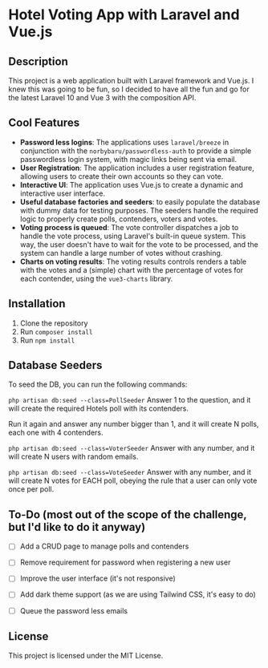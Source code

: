 # Hotel Voting App with Laravel and Vue.js

## Description

This project is a web application built with Laravel framework and Vue.js.
I knew this was going to be fun, so I decided to have all the fun and go for the latest Laravel 10 and Vue 3 with the composition API.

## Cool Features

- **Password less logins**: The applications uses `laravel/breeze` in conjunction with the `norbybaru/passwordless-auth` to provide a simple passwordless login system, with magic links being sent via email.
- **User Registration**: The application includes a user registration feature, allowing users to create their own accounts so they can vote.
- **Interactive UI**: The application uses Vue.js to create a dynamic and interactive user interface.
- **Useful database factories and seeders**: to easily populate the database with dummy data for testing purposes. The seeders handle the required logic to properly create polls, contenders, voters and votes.
- **Voting process is queued**: The vote controller dispatches a job to handle the vote process, using Laravel's built-in queue system. This way, the user doesn't have to wait for the vote to be processed, and the system can handle a large number of votes without crashing.
- **Charts on voting results**: The voting results controls renders a table with the votes and a (simple) chart with the percentage of votes for each contender, using the `vue3-charts` library.

## Installation

1. Clone the repository
2. Run `composer install`
3. Run `npm install`

## Database Seeders

To seed the DB, you can run the following commands:

```php artisan db:seed --class=PollSeeder```
Answer 1 to the question, and it will create the required Hotels poll with its contenders.

Run it again and answer any number bigger than 1, and it will create N polls, each one with 4 contenders.

```php artisan db:seed --class=VoterSeeder```
Answer with any number, and it will create N users with random emails.

```php artisan db:seed --class=VoteSeeder```
Answer with any number, and it will create N votes for EACH poll, obeying the rule that a user can only vote once per poll.


## To-Do (most out of the scope of the challenge, but I'd like to do it anyway)

- [ ] Add a CRUD page to manage polls and contenders
- [ ] Remove requirement for password when registering a new user
- [ ] Improve the user interface (it's not responsive)
- [ ] Add dark theme support (as we are using Tailwind CSS, it's easy to do)
- [ ] Queue the password less emails



## License

This project is licensed under the MIT License.

